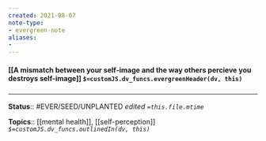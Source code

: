 ```yaml
---
created: 2021-08-07
note-type: 
- evergreen-note
aliases:
- 
---
```


#### [[A mismatch between your self-image and the way others percieve you destroys self-image]] `$=customJS.dv_funcs.evergreenHeader(dv, this)`



### <hr class="footnote"/>

**Status**:: #EVER/SEED/UNPLANTED 
*edited `=this.file.mtime`*

**Topics**:: [[mental health]], [[self-perception]]
*`$=customJS.dv_funcs.outlinedIn(dv, this)`*

